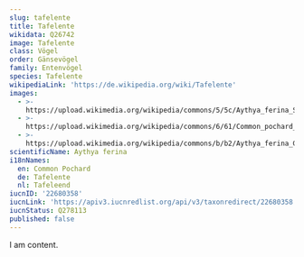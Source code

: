```yaml
---
slug: tafelente
title: Tafelente
wikidata: Q26742
image: Tafelente
class: Vögel
order: Gänsevögel
family: Entenvögel
species: Tafelente
wikipediaLink: 'https://de.wikipedia.org/wiki/Tafelente'
images:
  - >-
    https://upload.wikimedia.org/wikipedia/commons/5/5c/Aythya_ferina_Sandwell_2.jpg
  - >-
    https://upload.wikimedia.org/wikipedia/commons/6/61/Common_pochard_(Aythya_ferina).jpg
  - >-
    https://upload.wikimedia.org/wikipedia/commons/b/b2/Aythya_ferina_Gentofte_1.jpg
scientificName: Aythya ferina
i18nNames:
  en: Common Pochard
  de: Tafelente
  nl: Tafeleend
iucnID: '22680358'
iucnLink: 'https://apiv3.iucnredlist.org/api/v3/taxonredirect/22680358'
iucnStatus: Q278113
published: false
---
```


I am content.
